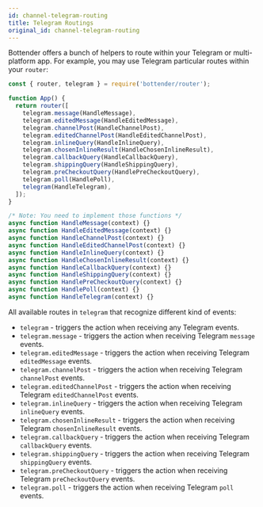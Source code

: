 ```yaml
---
id: channel-telegram-routing
title: Telegram Routings
original_id: channel-telegram-routing
---
```


Bottender offers a bunch of helpers to route within your Telegram or multi-platform app. For example, you may use Telegram particular routes within your `router`:

```js
const { router, telegram } = require('bottender/router');

function App() {
  return router([
    telegram.message(HandleMessage),
    telegram.editedMessage(HandleEditedMessage),
    telegram.channelPost(HandleChannelPost),
    telegram.editedChannelPost(HandleEditedChannelPost),
    telegram.inlineQuery(HandleInlineQuery),
    telegram.chosenInlineResult(HandleChosenInlineResult),
    telegram.callbackQuery(HandleCallbackQuery),
    telegram.shippingQuery(HandleShippingQuery),
    telegram.preCheckoutQuery(HandlePreCheckoutQuery),
    telegram.poll(HandlePoll),
    telegram(HandleTelegram),
  ]);
}

/* Note: You need to implement those functions */
async function HandleMessage(context) {}
async function HandleEditedMessage(context) {}
async function HandleChannelPost(context) {}
async function HandleEditedChannelPost(context) {}
async function HandleInlineQuery(context) {}
async function HandleChosenInlineResult(context) {}
async function HandleCallbackQuery(context) {}
async function HandleShippingQuery(context) {}
async function HandlePreCheckoutQuery(context) {}
async function HandlePoll(context) {}
async function HandleTelegram(context) {}
```

All available routes in `telegram` that recognize different kind of events:

- `telegram` - triggers the action when receiving any Telegram events.
- `telegram.message` - triggers the action when receiving Telegram `message` events.
- `telegram.editedMessage` - triggers the action when receiving Telegram `editedMessage` events.
- `telegram.channelPost` - triggers the action when receiving Telegram `channelPost` events.
- `telegram.editedChannelPost` - triggers the action when receiving Telegram `editedChannelPost` events.
- `telegram.inlineQuery` - triggers the action when receiving Telegram `inlineQuery` events.
- `telegram.chosenInlineResult` - triggers the action when receiving Telegram `chosenInlineResult` events.
- `telegram.callbackQuery` - triggers the action when receiving Telegram `callbackQuery` events.
- `telegram.shippingQuery` - triggers the action when receiving Telegram `shippingQuery` events.
- `telegram.preCheckoutQuery` - triggers the action when receiving Telegram `preCheckoutQuery` events.
- `telegram.poll` - triggers the action when receiving Telegram `poll` events.
